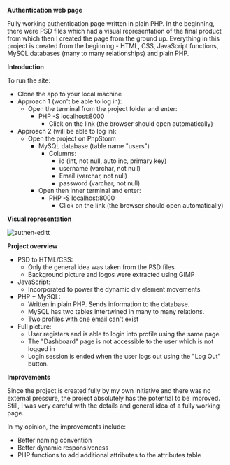 **Authentication web page**

Fully working authentication page written in plain PHP. In the beginning, there were PSD files which had a visual
representation of the final product from which then I created the page from the ground up. Everything in this project 
is created from the beginning - HTML, CSS, JavaScript functions, MySQL databases (many to many relationships) and plain
PHP.

**Introduction**

To run the site:

* Clone the app to your local machine
* Approach 1 (won't be able to log in):
    * Open the terminal from the project folder and enter:
        * PHP -S localhost:8000
            * Click on the link (the browser should open automatically)
* Approach 2 (will be able to log in): 
    * Open the project on PhpStorm
        * MySQL database (table name "users") 
            * Columns:
                * id (int, not null, auto inc, primary key)
                * username (varchar, not null)
                * Email (varchar, not null)
                * password (varchar, not null)
        * Open then inner terminal and enter:
            * PHP -S localhost:8000
                * Click on the link (the browser should open automatically)
                
**Visual representation**

![authen-editt](https://user-images.githubusercontent.com/48471924/86595904-19ff7280-bfa2-11ea-8a92-24e96263d719.gif)

**Project overview**

* PSD to HTML/CSS:
    * Only the general idea was taken from the PSD files
    * Background picture and logos were extracted using GIMP
* JavaScript:
    * Incorporated to power the dynamic div element movements
* PHP + MySQL:
    * Written in plain PHP. Sends information to the database.
    * MySQL has two tables intertwined in many to many relations.
    * Two profiles with one email can't exist
* Full picture:
    * User registers and is able to login into profile using the same page
    * The "Dashboard" page is not accessible to the user which is not logged in
    * Login session is ended when the user logs out using the "Log Out" button.
    
**Improvements**

Since the project is created fully by my own initiative and there was no external pressure, the project absolutely has
the potential to be improved. Still, I was very careful with the details and general idea of a fully working page.

In my opinion, the improvements include:

* Better naming convention
* Better dynamic responsiveness
* PHP functions to add additional attributes to the attributes table
